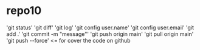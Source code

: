 # repo10

'git status'
'git diff'
'git log'
'git config user.name'
'git config user.email'
'git add .'
'git commit -m "message"'
'git push origin main'
'git pull origin main'
'git push --force' <= for cover the code on github
